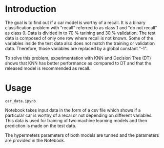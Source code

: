 # Introduction

The goal is to find out if a car model is worthy of a recall. It is a binary classification problem with "recall" referred to as class 1 and "do not recall" as class 0. Data is divided in to 70 % tarining and 30 % validation. The test data is composed of only one row where recall is not known. Some of the variables inside the test data also does not match the training or validation data. Therefore, those variables are replaced by a global constant "-1".

To solve this problem, experimentation with KNN and Decision Tree (DT) shows that KNN has better
performance as compared to DT and that the released model is recommended as recall.

# Usage

```
car_data.ipynb
```

Notebook takes input data in the form of a csv file which shows if a particular car is worthy of a recal or not depending on different variables. This data is used for training of two machine learning models and then prediction is made on the test data. 

The hypermeters parameters of both models are tunned and the parameters are provided in the Notebook.

